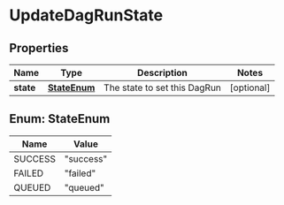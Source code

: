 # UpdateDagRunState

## Properties
Name | Type | Description | Notes
------------ | ------------- | ------------- | -------------
**state** | [**StateEnum**](#StateEnum) | The state to set this DagRun |  [optional]

<a name="StateEnum"></a>
## Enum: StateEnum
Name | Value
---- | -----
SUCCESS | &quot;success&quot;
FAILED | &quot;failed&quot;
QUEUED | &quot;queued&quot;
